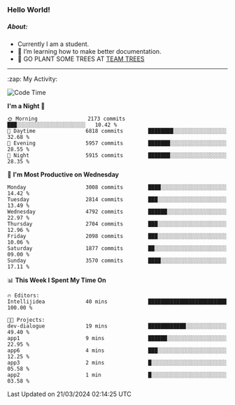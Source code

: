 ### Hello World!

##### About:
- Currently I am a student.
- 🌱 I’m learning how to make better documentation.
- 🌱 GO PLANT SOME TREES AT [TEAM TREES](https://teamtrees.org/)

---
  <summary>:zap: My Activity:</summary>
  
<!--START_SECTION:waka-->
![Code Time](http://img.shields.io/badge/Code%20Time-1%2C302%20hrs%2057%20mins-blue)

**I'm a Night 🦉** 

```text
🌞 Morning                2173 commits        ███░░░░░░░░░░░░░░░░░░░░░░   10.42 % 
🌆 Daytime                6818 commits        ████████░░░░░░░░░░░░░░░░░   32.68 % 
🌃 Evening                5957 commits        ███████░░░░░░░░░░░░░░░░░░   28.55 % 
🌙 Night                  5915 commits        ███████░░░░░░░░░░░░░░░░░░   28.35 % 
```
📅 **I'm Most Productive on Wednesday** 

```text
Monday                   3008 commits        ████░░░░░░░░░░░░░░░░░░░░░   14.42 % 
Tuesday                  2814 commits        ███░░░░░░░░░░░░░░░░░░░░░░   13.49 % 
Wednesday                4792 commits        ██████░░░░░░░░░░░░░░░░░░░   22.97 % 
Thursday                 2704 commits        ███░░░░░░░░░░░░░░░░░░░░░░   12.96 % 
Friday                   2098 commits        ███░░░░░░░░░░░░░░░░░░░░░░   10.06 % 
Saturday                 1877 commits        ██░░░░░░░░░░░░░░░░░░░░░░░   09.00 % 
Sunday                   3570 commits        ████░░░░░░░░░░░░░░░░░░░░░   17.11 % 
```


📊 **This Week I Spent My Time On** 

```text
🔥 Editors: 
Intellijidea             40 mins             █████████████████████████   100.00 % 

🐱‍💻 Projects: 
dev-dialogue             19 mins             ████████████░░░░░░░░░░░░░   49.40 % 
app1                     9 mins              ██████░░░░░░░░░░░░░░░░░░░   22.95 % 
app6                     4 mins              ███░░░░░░░░░░░░░░░░░░░░░░   12.25 % 
app3                     2 mins              █░░░░░░░░░░░░░░░░░░░░░░░░   05.58 % 
app2                     1 min               █░░░░░░░░░░░░░░░░░░░░░░░░   03.58 % 
```


 Last Updated on 21/03/2024 02:14:25 UTC
<!--END_SECTION:waka-->
